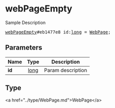 # webPageEmpty

Sample Description

<pre>
<a href="../constructor/webPageEmpty.md">webPageEmpty</a>#eb1477e8 id:<a href="../type/long.md">long</a> = <a href="../type/WebPage.md">WebPage</a>;
</pre>

## Parameters

| Name | Type | Description |
|------|:----:|-------------|
| **id** | <a href="../type/long.md">long</a> | Param description |

## Type

&lt;a href=&#34;../type/WebPage.md&#34;&gt;WebPage&lt;/a&gt;
